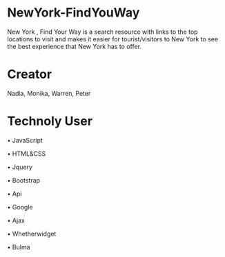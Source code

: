 # NewYork-FindYouWay

New York , Find Your Way is a search resource with links to the top locations to visit and makes it easier for tourist/visitors to New York to see the best experience that New York has to offer.

# Creator 

Nadia, Monika, Warren, Peter


# Technoly User

•	JavaScript

•	HTML&CSS

•	Jquery

•	Bootstrap 

•	Api

•	Google

•	Ajax

•	Whetherwidget

•	Bulma




